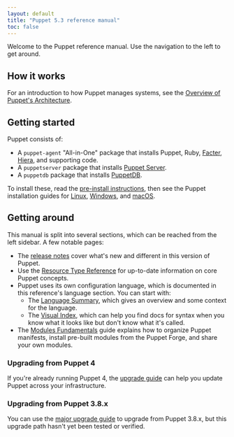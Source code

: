 ```yaml
---
layout: default
title: "Puppet 5.3 reference manual"
toc: false
---
```


[Overview of Puppet's Architecture]: ./architecture.html
[pre-install instructions]: ./install_pre.html
[Facter]: {{facter}}/
[Hiera]: ./hiera_intro.html
[Puppet Server]: {{puppetserver}}/
[PuppetDB]: {{puppetdb}}/
[Linux installation]: ./install_linux.html
[Windows installation]: ./install_windows.html
[macOS installation]: ./install_osx.html
[pre-upgrade guide]: ./upgrade_major_pre.html
[Agent major upgrade]: ./upgrade_major_agent.html
[Server major upgrade]: ./upgrade_major_server.html
[post-upgrade guide]: ./upgrade_major_post.html
[upgrade guide]: ./upgrade_minor.html
[major upgrade guide]: ./upgrade_major_pre.html
[release notes]: ./release_notes.html

Welcome to the Puppet reference manual. Use the navigation to the left to get around.

## How it works

For an introduction to how Puppet manages systems, see the [Overview of Puppet's Architecture][].

## Getting started

Puppet consists of:

* A `puppet-agent` "All-in-One" package that installs Puppet, Ruby, [Facter][], [Hiera][], and supporting code.
* A `puppetserver` package that installs [Puppet Server][].
* A `puppetdb` package that installs [PuppetDB][].

To install these, read the [pre-install instructions][], then see the Puppet installation guides for [Linux][Linux installation], [Windows][Windows installation], and [macOS][macOS installation].

## Getting around

This manual is split into several sections, which can be reached from the left sidebar. A few notable pages:

* The [release notes][] cover what's new and different in this version of Puppet.
* Use the [Resource Type Reference](./type.html) for up-to-date information on core Puppet concepts.
* Puppet uses its own configuration language, which is documented in this reference's language section. You can start with:
    * The [Language Summary](./lang_summary.html), which gives an overview and some context for the language.
    * The [Visual Index](./lang_visual_index.html), which can help you find docs for syntax when you know what it looks like but don't know what it's called.
* The [Modules Fundamentals](./modules_fundamentals.html) guide explains how to organize Puppet manifests, install pre-built modules from the Puppet Forge, and share your own modules.

### Upgrading from Puppet 4

If you're already running Puppet 4, the [upgrade guide][] can help you update Puppet across your infrastructure.

### Upgrading from Puppet 3.8.x

You can use the [major upgrade guide][] to upgrade from Puppet 3.8.x, but this upgrade path hasn't yet been tested or verified.
